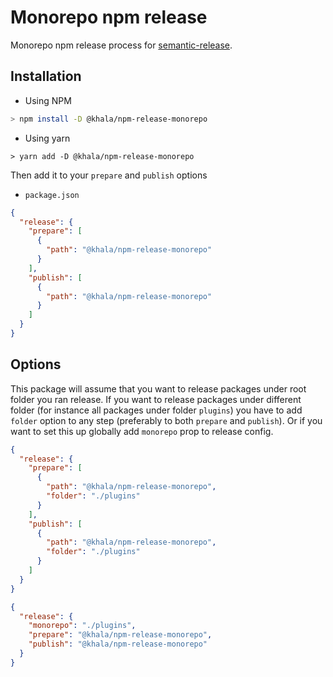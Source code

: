 # Monorepo npm release
Monorepo npm release process for [semantic-release](https://github.com/semantic-release/semantic-release).

## Installation
* Using NPM
```bash
> npm install -D @khala/npm-release-monorepo
```
* Using yarn
```
> yarn add -D @khala/npm-release-monorepo
```

Then add it to your `prepare` and `publish` options

* `package.json`
```JSON
{
  "release": {
    "prepare": [
      {
        "path": "@khala/npm-release-monorepo"
      }
    ],
    "publish": [
      {
        "path": "@khala/npm-release-monorepo"
      }
    ]
  }
}
```

## Options
This package will assume that you want to release packages under root folder you ran release. If you want to release packages under different folder (for instance all packages under folder `plugins`) you have to add `folder` option to any step (preferably to both `prepare` and `publish`). Or if you want to set this up globally add `monorepo` prop to release config.
```JSON
{
  "release": {
    "prepare": [
      {
        "path": "@khala/npm-release-monorepo",
        "folder": "./plugins"
      }
    ],
    "publish": [
      {
        "path": "@khala/npm-release-monorepo",
        "folder": "./plugins"
      }
    ]
  }
}
```

```JSON
{
  "release": {
    "monorepo": "./plugins",
    "prepare": "@khala/npm-release-monorepo",
    "publish": "@khala/npm-release-monorepo"
  }
}
```
